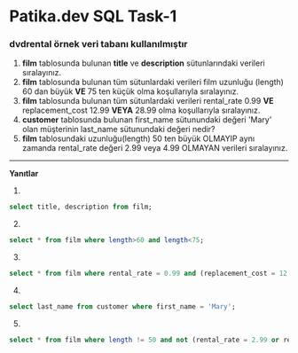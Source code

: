 # Patika.dev SQL Task-1
 ### dvdrental örnek veri tabanı kullanılmıştır <br>
 1. **film** tablosunda bulunan **title** ve **description** sütunlarındaki verileri sıralayınız.
2. **film** tablosunda bulunan tüm sütunlardaki verileri film uzunluğu (length) 60 dan büyük **VE** 75 ten küçük olma koşullarıyla sıralayınız.
3. **film** tablosunda bulunan tüm sütunlardaki verileri rental_rate 0.99 **VE** replacement_cost 12.99 **VEYA** 28.99 olma koşullarıyla sıralayınız.
4. **customer** tablosunda bulunan first_name sütunundaki değeri 'Mary' olan müşterinin last_name sütunundaki değeri nedir?
5. **film** tablosundaki uzunluğu(length) 50 ten büyük OLMAYIP aynı zamanda rental_rate değeri 2.99 veya 4.99 OLMAYAN verileri sıralayınız.
------
**Yanıtlar** 

1.

```sql
select title, description from film;
```

2.

```sql
select * from film where length>60 and length<75;
```

3.

```sql
select * from film where rental_rate = 0.99 and (replacement_cost = 12.99 or replacement_cost = 28.99) ;
```

4.

```sql
select last_name from customer where first_name = 'Mary';
```

5.

```sql
select * from film where length != 50 and not (rental_rate = 2.99 or rental_rate = 4.99) ;
```

